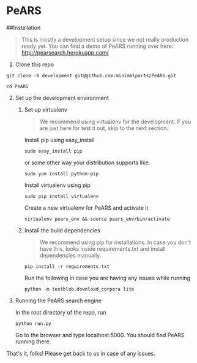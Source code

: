 # PeARS


##Installation
>This is mostly a development setup since we not really production ready yet. You can find a demo of PeARS running over here: http://pearsearch.herokuapp.com/

1. Clone this repo

`git clone -b development git@github.com:minimalparts/PeARS.git`

`cd PeARS`


2. Set up the development environment

    1. Set up virtualenv
        >We recommend using virtualenv for the development. If you are just here for test it out, skip to the next section.

        Install pip using easy_install

        `sudo easy_install pip`

        or some other way your distribution supports like:

        `sudo yum install python-pip`


        Install virtualenv using pip


        `sudo pip install virtualenv`

        Create a new virtualenv for PeARS and activate it

        `virtualenv pears_env && source pears_env/bin/activate`


    2. Install the build dependencies

        >We recommend using pip for installations. In case you don't have this, looks inside requirements.txt and install dependencies manually.

        `pip install -r requirements.txt`

        Run the following in case you are having any issues while running

        `python -m textblob.download_corpora lite`


3. Running the PeARS search engine


    In the root directory of the repo, run

    `python run.py`

    Go to the browser and type localhost:5000. You should find PeARS running there.


That's it, folks! Please get back to us in case of any issues.
